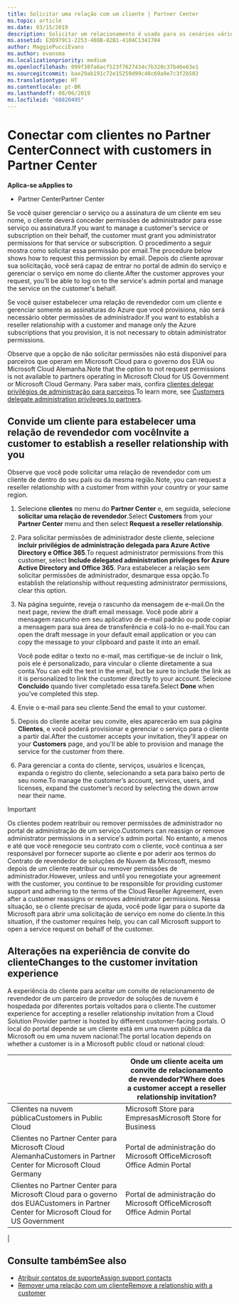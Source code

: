 ```yaml
---
title: Solicitar uma relação com um cliente | Partner Center
ms.topic: article
ms.date: 03/15/2019
description: Solicitar um relacionamento é usado para os cenários vários parceiros e vários canais. Também será útil se um cliente remover seus privilégios de administrador delegado e você precisar restaurá-los para fornecer provisionamento ou suporte.
ms.assetid: E3D979C1-2253-408B-82B1-4104C1341704
author: MaggiePucciEvans
ms.author: evansma
ms.localizationpriority: medium
ms.openlocfilehash: 099f38fa6acf523f7627434c7b320c37b46e63e1
ms.sourcegitcommit: bae29ab191c72e15259d99c40c69a9e7c3f2b502
ms.translationtype: HT
ms.contentlocale: pt-BR
ms.lasthandoff: 08/06/2019
ms.locfileid: "68820495"
---
```

# <a name="connect-with-customers-in-partner-center"></a><span data-ttu-id="d39d2-104">Conectar com clientes no Partner Center</span><span class="sxs-lookup"><span data-stu-id="d39d2-104">Connect with customers in Partner Center</span></span>

<span data-ttu-id="d39d2-105">**Aplica-se a**</span><span class="sxs-lookup"><span data-stu-id="d39d2-105">**Applies to**</span></span>

-  <span data-ttu-id="d39d2-106">Partner Center</span><span class="sxs-lookup"><span data-stu-id="d39d2-106">Partner Center</span></span>

<span data-ttu-id="d39d2-107">Se você quiser gerenciar o serviço ou a assinatura de um cliente em seu nome, o cliente deverá conceder permissões de administrador para esse serviço ou assinatura.</span><span class="sxs-lookup"><span data-stu-id="d39d2-107">If you want to manage a customer's service or subscription on their behalf, the customer must grant you administrator permissions for that service or subscription.</span></span> <span data-ttu-id="d39d2-108">O procedimento a seguir mostra como solicitar essa permissão por email.</span><span class="sxs-lookup"><span data-stu-id="d39d2-108">The procedure below shows how to request this permission by email.</span></span> <span data-ttu-id="d39d2-109">Depois do cliente aprovar sua solicitação, você será capaz de entrar no portal de admin do serviço e gerenciar o serviço em nome do cliente.</span><span class="sxs-lookup"><span data-stu-id="d39d2-109">After the customer approves your request, you'll be able to log on to the service's admin portal and manage the service on the customer's behalf.</span></span>

<span data-ttu-id="d39d2-110">Se você quiser estabelecer uma relação de revendedor com um cliente e gerenciar somente as assinaturas do Azure que você provisiona, não será necessário obter permissões de administrador.</span><span class="sxs-lookup"><span data-stu-id="d39d2-110">If you want to establish a reseller relationship with a customer and manage only the Azure subscriptions that you provision, it is not necessary to obtain administrator permissions.</span></span>

<span data-ttu-id="d39d2-111">Observe que a opção de não solicitar permissões não está disponível para parceiros que operam em Microsoft Cloud para o governo dos EUA ou Microsoft Cloud Alemanha.</span><span class="sxs-lookup"><span data-stu-id="d39d2-111">Note that the option to not request permissions is not available to partners operating in Microsoft Cloud for US Government or Microsoft Cloud Germany.</span></span> <span data-ttu-id="d39d2-112">Para saber mais, confira [clientes delegar privilégios de administração para parceiros](https://docs.microsoft.com/partner-center/customers_revoke_admin_privileges).</span><span class="sxs-lookup"><span data-stu-id="d39d2-112">To learn more, see [Customers delegate administration privileges to partners](https://docs.microsoft.com/partner-center/customers_revoke_admin_privileges).</span></span>


## <a name="invite-a-customer-to-establish-a-reseller-relationship-with-you"></a><span data-ttu-id="d39d2-113">Convide um cliente para estabelecer uma relação de revendedor com você</span><span class="sxs-lookup"><span data-stu-id="d39d2-113">Invite a customer to establish a reseller relationship with you</span></span>

<span data-ttu-id="d39d2-114">Observe que você pode solicitar uma relação de revendedor com um cliente de dentro do seu país ou da mesma região.</span><span class="sxs-lookup"><span data-stu-id="d39d2-114">Note, you can request a reseller relationship with a customer from within your country or your same region.</span></span>

1.  <span data-ttu-id="d39d2-115">Selecione **clientes** no menu do **Partner Center** e, em seguida, selecione **solicitar uma relação de revendedor**.</span><span class="sxs-lookup"><span data-stu-id="d39d2-115">Select **Customers** from your **Partner Center** menu and then select **Request a reseller relationship**.</span></span>

2.  <span data-ttu-id="d39d2-116">Para solicitar permissões de administrador deste cliente, selecione **incluir privilégios de administração delegada para Azure Active Directory e Office 365**.</span><span class="sxs-lookup"><span data-stu-id="d39d2-116">To request administrator permissions from this customer, select **Include delegated administration privileges for Azure Active Directory and Office 365**.</span></span> <span data-ttu-id="d39d2-117">Para estabelecer a relação sem solicitar permissões de administrador, desmarque essa opção.</span><span class="sxs-lookup"><span data-stu-id="d39d2-117">To establish the relationship without requesting administrator permissions, clear this option.</span></span> 

3.  <span data-ttu-id="d39d2-118">Na página seguinte, reveja o rascunho da mensagem de e-mail.</span><span class="sxs-lookup"><span data-stu-id="d39d2-118">On the next page, review the draft email message.</span></span> <span data-ttu-id="d39d2-119">Você pode abrir a mensagem rascunho em seu aplicativo de e-mail padrão ou pode copiar a mensagem para sua área de transferência e colá-lo no e-mail.</span><span class="sxs-lookup"><span data-stu-id="d39d2-119">You can open the draft message in your default email application or you can copy the message to your clipboard and paste it into an email.</span></span> 

    <span data-ttu-id="d39d2-120">Você pode editar o texto no e-mail, mas certifique-se de incluir o link, pois ele é personalizado, para vincular o cliente diretamente a sua conta.</span><span class="sxs-lookup"><span data-stu-id="d39d2-120">You can edit the text in the email, but be sure to include the link as it is personalized to link the customer directly to your account.</span></span> <span data-ttu-id="d39d2-121">Selecione **Concluído** quando tiver completado essa tarefa.</span><span class="sxs-lookup"><span data-stu-id="d39d2-121">Select **Done** when you’ve completed this step.</span></span>

3.  <span data-ttu-id="d39d2-122">Envie o e-mail para seu cliente.</span><span class="sxs-lookup"><span data-stu-id="d39d2-122">Send the email to your customer.</span></span>

5.  <span data-ttu-id="d39d2-123">Depois do cliente aceitar seu convite, eles aparecerão em sua página **Clientes**, e você poderá provisionar e gerenciar o serviço para o cliente a partir daí.</span><span class="sxs-lookup"><span data-stu-id="d39d2-123">After the customer accepts your invitation, they'll appear on your **Customers** page, and you'll be able to provision and manage the service for the customer from there.</span></span>

 
6.  <span data-ttu-id="d39d2-124">Para gerenciar a conta do cliente, serviços, usuários e licenças, expanda o registro do cliente, selecionando a seta para baixo perto de seu nome.</span><span class="sxs-lookup"><span data-stu-id="d39d2-124">To manage the customer’s account, services, users, and licenses, expand the customer’s record by selecting the down arrow near their name.</span></span>


> [!IMPORTANT]  
> <span data-ttu-id="d39d2-125">Os clientes podem reatribuir ou remover permissões de administrador no portal de administração de um serviço.</span><span class="sxs-lookup"><span data-stu-id="d39d2-125">Customers can reassign or remove administrator permissions in a service's admin portal.</span></span> <span data-ttu-id="d39d2-126">No entanto, a menos e até que você renegocie seu contrato com o cliente, você continua a ser responsável por fornecer suporte ao cliente e por aderir aos termos do Contrato de revendedor de soluções de Nuvem da Microsoft, mesmo depois de um cliente reatribuir ou remover permissões de administrador.</span><span class="sxs-lookup"><span data-stu-id="d39d2-126">However, unless and until you renegotiate your agreement with the customer, you continue to be responsible for providing customer support and adhering to the terms of the Cloud Reseller Agreement, even after a customer reassigns or removes administrator permissions.</span></span> <span data-ttu-id="d39d2-127">Nessa situação, se o cliente precisar de ajuda, você pode ligar para o suporte da Microsoft para abrir uma solicitação de serviço em nome do cliente.</span><span class="sxs-lookup"><span data-stu-id="d39d2-127">In this situation, if the customer requires help, you can call Microsoft support to open a service request on behalf of the customer.</span></span>

## <a name="changes-to-the-customer-invitation-experience"></a><span data-ttu-id="d39d2-128">Alterações na experiência de convite do cliente</span><span class="sxs-lookup"><span data-stu-id="d39d2-128">Changes to the customer invitation experience</span></span>

<span data-ttu-id="d39d2-129">A experiência do cliente para aceitar um convite de relacionamento de revendedor de um parceiro de provedor de soluções de nuvem é hospedada por diferentes portais voltados para o cliente.</span><span class="sxs-lookup"><span data-stu-id="d39d2-129">The customer experience for accepting a reseller relationship invitation from a Cloud Solution Provider partner is hosted by different customer-facing portals.</span></span> <span data-ttu-id="d39d2-130">O local do portal depende se um cliente está em uma nuvem pública da Microsoft ou em uma nuvem nacional:</span><span class="sxs-lookup"><span data-stu-id="d39d2-130">The portal location depends on whether a customer is in a Microsoft public cloud or national cloud:</span></span> 

|  | <span data-ttu-id="d39d2-131">Onde um cliente aceita um convite de relacionamento de revendedor?</span><span class="sxs-lookup"><span data-stu-id="d39d2-131">Where does a customer accept a reseller relationship invitation?</span></span> |
|---------|---------
| <span data-ttu-id="d39d2-132">Clientes na nuvem pública</span><span class="sxs-lookup"><span data-stu-id="d39d2-132">Customers in Public Cloud</span></span> | <span data-ttu-id="d39d2-133">Microsoft Store para Empresas</span><span class="sxs-lookup"><span data-stu-id="d39d2-133">Microsoft Store for Business</span></span> |
| <span data-ttu-id="d39d2-134">Clientes no Partner Center para Microsoft Cloud Alemanha</span><span class="sxs-lookup"><span data-stu-id="d39d2-134">Customers in Partner Center for Microsoft Cloud Germany</span></span> | <span data-ttu-id="d39d2-135">Portal de administração do Microsoft Office</span><span class="sxs-lookup"><span data-stu-id="d39d2-135">Microsoft Office Admin Portal</span></span> |
| <span data-ttu-id="d39d2-136">Clientes no Partner Center para Microsoft Cloud para o governo dos EUA</span><span class="sxs-lookup"><span data-stu-id="d39d2-136">Customers in Partner Center for Microsoft Cloud for US Government</span></span> | <span data-ttu-id="d39d2-137">Portal de administração do Microsoft Office</span><span class="sxs-lookup"><span data-stu-id="d39d2-137">Microsoft Office Admin Portal</span></span> |
|

## <a name="see-also"></a><span data-ttu-id="d39d2-138">Consulte também</span><span class="sxs-lookup"><span data-stu-id="d39d2-138">See also</span></span>

- [<span data-ttu-id="d39d2-139">Atribuir contatos de suporte</span><span class="sxs-lookup"><span data-stu-id="d39d2-139">Assign support contacts</span></span>](assign-support-contacts.md)
- [<span data-ttu-id="d39d2-140">Remover uma relação com um cliente</span><span class="sxs-lookup"><span data-stu-id="d39d2-140">Remove a relationship with a customer</span></span>](remove-a-relationship.md)
